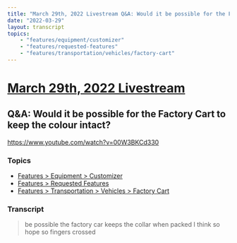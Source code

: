 ```yaml
---
title: "March 29th, 2022 Livestream Q&A: Would it be possible for the Factory Cart to keep the colour intact?"
date: "2022-03-29"
layout: transcript
topics:
    - "features/equipment/customizer"
    - "features/requested-features"
    - "features/transportation/vehicles/factory-cart"
---
```

# [March 29th, 2022 Livestream](../2022-03-29.md)
## Q&A: Would it be possible for the Factory Cart to keep the colour intact?
https://www.youtube.com/watch?v=00W3BKCd330

### Topics
* [Features > Equipment > Customizer](../topics/features/equipment/customizer.md)
* [Features > Requested Features](../topics/features/requested-features.md)
* [Features > Transportation > Vehicles > Factory Cart](../topics/features/transportation/vehicles/factory-cart.md)

### Transcript

> be possible the factory car keeps the collar when packed I think so hope so fingers crossed
